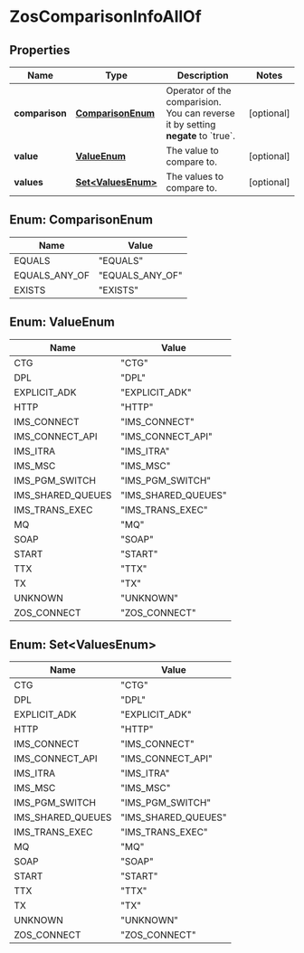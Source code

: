 

# ZosComparisonInfoAllOf


## Properties

| Name | Type | Description | Notes |
|------------ | ------------- | ------------- | -------------|
|**comparison** | [**ComparisonEnum**](#ComparisonEnum) | Operator of the comparision. You can reverse it by setting **negate** to &#x60;true&#x60;. |  [optional] |
|**value** | [**ValueEnum**](#ValueEnum) | The value to compare to. |  [optional] |
|**values** | [**Set&lt;ValuesEnum&gt;**](#Set&lt;ValuesEnum&gt;) | The values to compare to. |  [optional] |



## Enum: ComparisonEnum

| Name | Value |
|---- | -----|
| EQUALS | &quot;EQUALS&quot; |
| EQUALS_ANY_OF | &quot;EQUALS_ANY_OF&quot; |
| EXISTS | &quot;EXISTS&quot; |



## Enum: ValueEnum

| Name | Value |
|---- | -----|
| CTG | &quot;CTG&quot; |
| DPL | &quot;DPL&quot; |
| EXPLICIT_ADK | &quot;EXPLICIT_ADK&quot; |
| HTTP | &quot;HTTP&quot; |
| IMS_CONNECT | &quot;IMS_CONNECT&quot; |
| IMS_CONNECT_API | &quot;IMS_CONNECT_API&quot; |
| IMS_ITRA | &quot;IMS_ITRA&quot; |
| IMS_MSC | &quot;IMS_MSC&quot; |
| IMS_PGM_SWITCH | &quot;IMS_PGM_SWITCH&quot; |
| IMS_SHARED_QUEUES | &quot;IMS_SHARED_QUEUES&quot; |
| IMS_TRANS_EXEC | &quot;IMS_TRANS_EXEC&quot; |
| MQ | &quot;MQ&quot; |
| SOAP | &quot;SOAP&quot; |
| START | &quot;START&quot; |
| TTX | &quot;TTX&quot; |
| TX | &quot;TX&quot; |
| UNKNOWN | &quot;UNKNOWN&quot; |
| ZOS_CONNECT | &quot;ZOS_CONNECT&quot; |



## Enum: Set&lt;ValuesEnum&gt;

| Name | Value |
|---- | -----|
| CTG | &quot;CTG&quot; |
| DPL | &quot;DPL&quot; |
| EXPLICIT_ADK | &quot;EXPLICIT_ADK&quot; |
| HTTP | &quot;HTTP&quot; |
| IMS_CONNECT | &quot;IMS_CONNECT&quot; |
| IMS_CONNECT_API | &quot;IMS_CONNECT_API&quot; |
| IMS_ITRA | &quot;IMS_ITRA&quot; |
| IMS_MSC | &quot;IMS_MSC&quot; |
| IMS_PGM_SWITCH | &quot;IMS_PGM_SWITCH&quot; |
| IMS_SHARED_QUEUES | &quot;IMS_SHARED_QUEUES&quot; |
| IMS_TRANS_EXEC | &quot;IMS_TRANS_EXEC&quot; |
| MQ | &quot;MQ&quot; |
| SOAP | &quot;SOAP&quot; |
| START | &quot;START&quot; |
| TTX | &quot;TTX&quot; |
| TX | &quot;TX&quot; |
| UNKNOWN | &quot;UNKNOWN&quot; |
| ZOS_CONNECT | &quot;ZOS_CONNECT&quot; |



